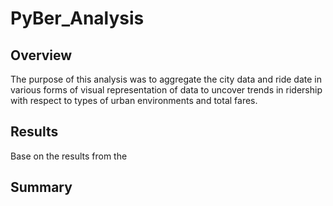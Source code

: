 # PyBer_Analysis
## Overview
The purpose of this analysis was to aggregate the city data and ride date in various forms of visual representation of data to uncover trends in ridership with respect to types of urban environments and total fares.

## Results
Base on the results from the

## Summary
